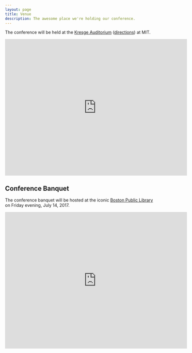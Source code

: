 ```yaml
---
layout: page
title: Venue
description: The awesome place we're holding our conference.
---
```

The conference will be held at the [Kresge Auditorium](https://en.wikipedia.org/wiki/Kresge_Auditorium) 
([directions](https://whereis.mit.edu/?go=W16)) at MIT.

<iframe src="https://www.google.com/maps/embed?pb=!1m14!1m8!1m3!1d11793.07052887467!2d-71.0950313!3d42.3581353!3m2!1i1024!2i768!4f13.1!3m3!1m2!1s0x0%3A0x1571262b039a43bd!2sKresge+Auditorium!5e0!3m2!1sen!2sus!4v1475776664611" width="600" height="450" frameborder="0" style="border:0" allowfullscreen></iframe>

## Conference Banquet
The conference banquet will be hosted at the iconic [Boston Public Library](http://www.bpl.org/central/eventspaces.htm)
on Friday evening, July 14, 2017.

<iframe src="https://www.google.com/maps/embed?pb=!1m18!1m12!1m3!1d2948.67770715743!2d-71.0805558845225!3d42.34939427918772!2m3!1f0!2f0!3f0!3m2!1i1024!2i768!4f13.1!3m3!1m2!1s0x89e37a0c429bf853%3A0xb9d45dfe5bc1ac73!2sBoston+Public+Library!5e0!3m2!1sen!2sus!4v1475777056251" width="600" height="450" frameborder="0" style="border:0" allowfullscreen></iframe>